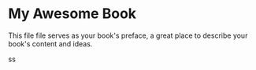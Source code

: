 # My Awesome Book

This file file serves as your book's preface, a great place to describe your book's content and ideas.



ss

